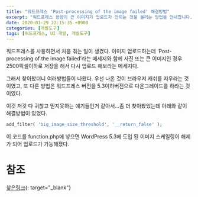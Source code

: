 ```yaml
---
title: "워드프레스 'Post-processing of the image failed' 해결방법"
excerpt: "워드프레스 용량이 큰 이미지가 업로드가 안되는 것을 올리는 방법을 안내합니다."
date: 2020-01-29 22:15:35 +0900
categories: [개발도구]
tags: [워드프레스, UI 개발, 개발도구]
---
```



워드프레스를 사용하면서 처음 겪는 일이 생겼다. 이미지 업로드하는데 ‘Post-processing of the image failed’라는 메세지와 함께 사진 또는 큰 이미지인 경우 2500픽셀이하로 저장을 해서 다시 업로드 해보라는 메세지다.

그래서 찾아봤더니 여러방법들이 나왔다.
우선 나온 것이 브라우저 캐쉬를 지우라는 것이였고, 또 다른 방법은 워드프레스 버전을 5.3이하버전으로 다운그레이드를 하라는 것이였다.

이것 저것 다 귀찮고 믿지못하는 얘기들인거 같아서…좀 더 찾아봤었는데 아래와 같이 해결방법이 있었다.

```php
add_filter( 'big_image_size_threshold', '__return_false' );
```
이 코드를 function.php에 넣으면 WordPress 5.3에 도입 된 이미지 스케일링이 해제가 되어 업로드가 가능해졌다.
# 참조

[찾은링크](https://wordpress.org/support/topic/unable-to-upload-images-67/page/2/){: target="_blank"}